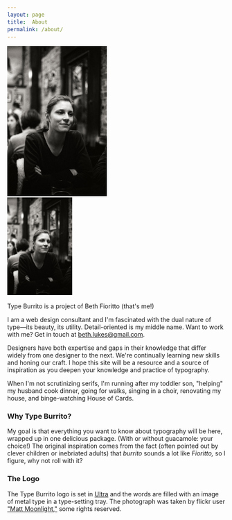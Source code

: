 ```yaml
---
layout: page
title:  About
permalink: /about/
---
```


<div class="text-wrap-desktop">
	<img src="/images/beth_portrait.jpg" alt="beth portrait" width="230px">
</div>

<div class="text-wrap-small">
	<img src="/images/beth_portrait.jpg" alt="beth portrait" width="150px">
</div>

Type Burrito is a project of Beth Fioritto (that's me!)

I am a web design consultant and I'm fascinated with the dual nature of type—its beauty, its utility. Detail-oriented is my middle name. Want to work with me? Get in touch at beth.lukes@gmail.com.

Designers have both expertise and gaps in their knowledge that differ widely from one designer to the next. We're continually learning new skills and honing our craft. I hope this site will be a resource and a source of inspiration as you deepen your knowledge and practice of typography.

When I'm not scrutinizing serifs, I'm running after my toddler son, "helping" my husband cook dinner, going for walks, singing in a choir, renovating my house, and binge-watching House of Cards.

<h3>Why Type Burrito?</h3>

My goal is that everything you want to know about typography will be here, wrapped up in one delicious package. (With or without guacamole: your choice!) The original inspiration comes from the fact (often pointed out by clever children or inebriated adults) that <i>burrito</i> sounds a lot like <i>Fioritto,</i> so I figure, why not roll with it?

<h3>The Logo</h3>

The Type Burrito logo is set in <a href="https://www.google.com/fonts/specimen/Ultra">Ultra</a> and the words are filled with an image of metal type in a type-setting tray. The photograph was taken by flickr user <a href="https://www.flickr.com/photos/matt_moonlight/9171680561/in/faves-54686491@N00/">"Matt Moonlight,"</a> some rights reserved.


